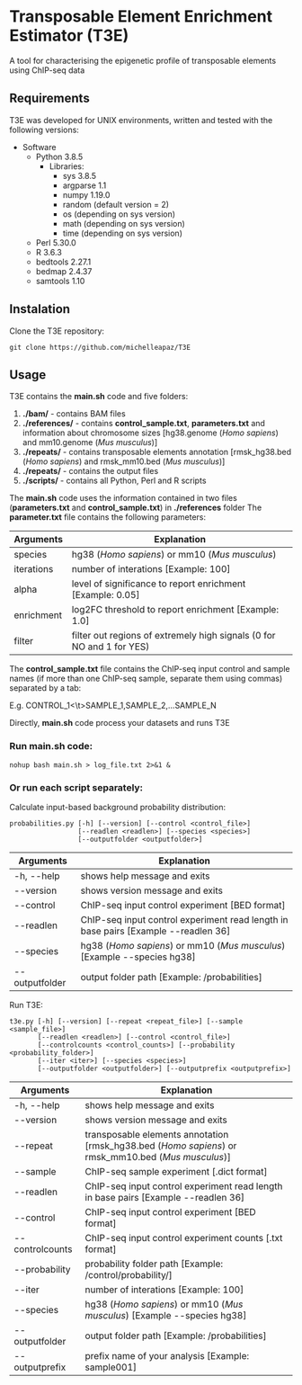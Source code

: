 # Transposable Element Enrichment Estimator (T3E) 
A tool for characterising the epigenetic profile of transposable elements using ChIP-seq data
## Requirements
T3E was developed for UNIX environments, written and tested with the following versions:
* Software
  * Python 3.8.5
    * Libraries: 
      * sys 3.8.5
      * argparse 1.1
      * numpy 1.19.0
      * random (default version = 2)
      * os (depending on sys version)
      * math (depending on sys version)
      * time (depending on sys version)
  * Perl 5.30.0
  * R 3.6.3
  * bedtools 2.27.1
  * bedmap 2.4.37
  * samtools 1.10

## Instalation
Clone the T3E repository:

    git clone https://github.com/michelleapaz/T3E
    
## Usage
T3E contains the **main.sh** code and five folders:
1. **./bam/** - contains BAM files
2. **./references/** - contains **control_sample.txt**, **parameters.txt** and information about chromosome sizes [hg38.genome (_Homo sapiens_) and mm10.genome (_Mus musculus_)]
3. **./repeats/** - contains transposable elements annotation [rmsk_hg38.bed (_Homo sapiens_) and rmsk_mm10.bed (_Mus musculus_)]
4. **./repeats/** - contains the output files
5. **./scripts/** - contains all Python, Perl and R scripts

The **main.sh** code uses the information contained in two files (**parameters.txt** and **control_sample.txt**) in **./references** folder
The **parameter.txt** file contains the following parameters:

| Arguments  | Explanation |
| ------------- | ------------- |
| species | hg38 (_Homo sapiens_) or mm10 (_Mus musculus_) |
| iterations | number of interations [Example: 100] |
| alpha | level of significance to report enrichment [Example: 0.05] |
| enrichment | log2FC threshold to report enrichment [Example: 1.0] |
| filter | filter out regions of extremely high signals (0 for NO and 1 for YES) |

The **control_sample.txt** file contains the ChIP-seq input control and sample names (if more than one ChIP-seq sample, separate them using commas) separated by a tab:

E.g. CONTROL_1<\t>SAMPLE_1,SAMPLE_2,...SAMPLE_N

Directly, **main.sh** code process your datasets and runs T3E

### Run **main.sh** code:

    nohup bash main.sh > log_file.txt 2>&1 &

### Or run each script separately:

Calculate input-based background probability distribution:

    probabilities.py [-h] [--version] [--control <control_file>]
                     [--readlen <readlen>] [--species <species>]
                     [--outputfolder <outputfolder>]

| Arguments  | Explanation |
| ------------- | ------------- |
| -h, --help | shows help message and exits |
| --version | shows version message and exits |
| --control | ChIP-seq input control experiment [BED format] |
| --readlen | ChIP-seq input control experiment read length in base pairs [Example --readlen 36] |
| --species | hg38 (_Homo sapiens_) or mm10 (_Mus musculus_) [Example --species hg38] |
| --outputfolder | output folder path [Example: /probabilities] |

Run T3E:

    t3e.py [-h] [--version] [--repeat <repeat_file>] [--sample <sample_file>] 
           [--readlen <readlen>] [--control <control_file>]
           [--controlcounts <control_counts>] [--probability <probability_folder>] 
           [--iter <iter>] [--species <species>]
           [--outputfolder <outputfolder>] [--outputprefix <outputprefix>]

| Arguments  | Explanation |
| ------------- | ------------- |
| -h, --help | shows help message and exits |
| --version | shows version message and exits |
| --repeat | transposable elements annotation [rmsk_hg38.bed (_Homo sapiens_) or rmsk_mm10.bed (_Mus musculus_)] |
| --sample | ChIP-seq sample experiment [.dict format] |
| --readlen | ChIP-seq input control experiment read length in base pairs [Example --readlen 36] |
| --control | ChIP-seq input control experiment [BED format] |
| --controlcounts | ChIP-seq input control experiment counts [.txt format] |
| --probability | probability folder path [Example: /control/probability/] |
| --iter | number of interations [Example: 100] |
| --species | hg38 (_Homo sapiens_) or mm10 (_Mus musculus_) [Example --species hg38] |
| --outputfolder | output folder path [Example: /probabilities] |
| --outputprefix | prefix name of your analysis [Example: sample001] |
